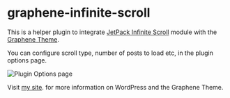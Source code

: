 graphene-infinite-scroll
========================

This is a helper plugin to integrate [JetPack Infinite Scroll](http://jetpack.me/support/infinite-scroll/) module with the [Graphene Theme](http://wordpress.org/extend/themes/graphene).

You can configure scroll type, number of posts to load etc, in the plugin options page.

![Plugin Options page](https://raw.github.com/prasannasp/graphene-infinite-scroll/master/screenshot-1.png)

Visit [my site](http://www.prasannasp.net/). for more information on WordPress and the Graphene Theme.
